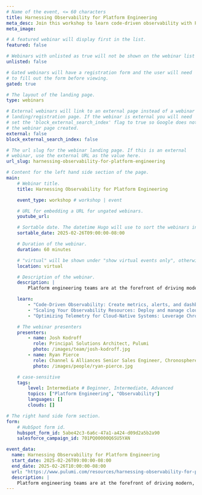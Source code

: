 ```yaml
---
# Name of the event, <= 60 characters
title: Harnessing Observability for Platform Engineering
meta_desc: Join this workshop to learn code-driven observability with Pulumi and Chronosphere, automating metrics, alerts, and scaling cloud-native observability
meta_image:

# A featured webinar will display first in the list.
featured: false

# Webinars with unlisted as true will not be shown on the webinar list
unlisted: false

# Gated webinars will have a registration form and the user will need
# to fill out the form before viewing.
gated: true

# The layout of the landing page.
type: webinars

# External webinars will link to an external page instead of a webinar
# landing/registration page. If the webinar is external you will need
# set the 'block_external_search_index' flag to true so Google does not index
# the webinar page created.
external: false
block_external_search_index: false

# The url slug for the webinar landing page. If this is an external
# webinar, use the external URL as the value here.
url_slug: harnessing-observability-for-platform-engineering

# Content for the left hand side section of the page.
main:
    # Webinar title.
    title: Harnessing Observability for Platform Engineering

    event_type: workshop # workshop | event

    # URL for embedding a URL for ungated webinars.
    youtube_url: 

    # Sortable date. The datetime Hugo will use to sort the webinars in date order.
    sortable_date: 2025-02-26T09:00:00-08:00

    # Duration of the webinar.
    duration: 60 minutes

    # "virtual" will be shown under "show virtual events only", otherwise shown as City, State (seattle, wa)
    location: virtual

    # Description of the webinar.
    description: |
        Platform engineering teams are at the forefront of driving modern, scalable infrastructure, where observability plays a crucial role. As systems grow increasingly complex, ensuring their health and performance can be challenging, but it doesn’t have to be! With Chronosphere and Pulumi, teams are equipped to define observability as code, staying ahead of issues, reducing resource sprawl, and delivering reliable systems at scale.

    learn:
        - "Code-Driven Observability: Create metrics, alerts, and dashboards as code to automate your observability solution, making it efficient and repeatable."
        - "Scaling Your Observability Resources: Deploy and manage cloud-native applications with Pulumi incorporating observability from Day 1 to achieve operational excellence."
        - "Optimizing Telemetry for Cloud-Native Systems: Leverage Chronosphere’s advanced capabilities to reduce noise, prioritize critical signals, and enhance system visibility."

    # The webinar presenters
    presenters:
        - name: Josh Kodroff 
          role: Principal Solutions Architect, Pulumi
          photo: /images/team/josh-kodroff.jpg
        - name: Ryan Pierce
          role: Channel & Alliances Senior Sales Engineer, Chronosphere
          photo: /images/people/ryan-pierce.jpg

    # case-sensitive
    tags:
        level: Intermediate # Beginner, Intermediate, Advanced
        topics: ["Platform Engineering", "Observability"]
        languages: []
        clouds: []

# The right hand side form section.
form:
    # HubSpot form id.
    hubspot_form_id: 5abe42c3-6a6c-47a1-a424-d09d2a5b2a90
    salesforce_campaign_id: 701PQ00000Q6SU5YAN

event_data:
  name: Harnessing Observability for Platform Engineering
  start_date: 2025-02-26T09:00:00-08:00
  end_date: 2025-02-26T10:00:00-08:00
  url: "https://www.pulumi.com/resources/harnessing-observability-for-platform-engineering/"
  description: |
    Platform engineering teams are at the forefront of driving modern, scalable infrastructure, where observability plays a crucial role. As systems grow increasingly complex, ensuring their health and performance can be challenging, but it doesn’t have to be! With Chronosphere and Pulumi, teams are equipped to define observability as code, staying ahead of issues, reducing resource sprawl, and delivering reliable systems at scale.
---
```

